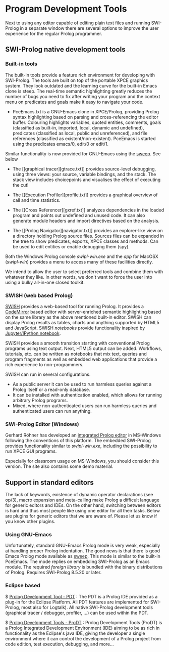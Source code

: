 # Program Development Tools

Next to using any editor capable of editing plain text files and
running SWI-Prolog in a separate window there are several options to
improve the user experience for the regular Prolog programmer.

## SWI-Prolog native development tools

### Built-in tools

The built-in tools provide a feature rich environment for developing with
SWI-Prolog. The tools are built on top of the portable XPCE graphics
system. They look outdated and the learning curve for the built-in Emacs
clone is steep. The real-time semantic highlighting greatly reduces the
number of bugs you need to fix after writing your program and the
context menu on predicates and goals make it easy to navigate your code.

  * PceEmacs.txt is a GNU-Emacs clone in XPCE/Prolog, providing
  Prolog syntax highlighting based on parsing and
  cross-referencing the editor buffer. Colouring highlights variables,
  quoted entities, comments, goals (classified as
  built-in, imported, local, dynamic and undefined), predicates
  (classified as local, public and unreferenced), and file references
  (classified as existent/non-existent). PceEmacs is started using
  the predicates emacs/0, edit/0 or edit/1.

  Similar functionality is now provided for GNU-Emacs using the
  [sweep](https://eshelyaron.com/sweep.html).  See below

  * The [[graphical tracer][gtrace.txt]] provides source-level
  debugging, using three views: your source, variable bindings, and
  the stack. The stack view includes choicepoints and visualises
  the effect of executing the cut!

  * The [[Execution Profiler][profile.txt]] provides a graphical
  overview of call and time statistics.

  * The [[Cross Referencer][gxref.txt]] analyzes dependencies in
  the loaded program and points out undefined and unused code. It
  can also generate module headers and import directives based on
  the analysis.

  * The [[Prolog Navigator][navigator.txt]] provides an
  explorer-like view on a directory holding Prolog source files.
  Sources files can be expanded in the tree to show predicates,
  exports, XPCE classes and methods. Can be used to edit entities
  or enable debugging them (spy).

Both the Windows Prolog console *swipl-win.exe* and the _app_ for MacOSX
(*swipl-win*) provides a menu to access many of these facilities
directly.

We intend to allow the user to select preferred tools and combine them
with whatever they like. In other words, we don't want to force the user into
using a bulky all-in-one closed toolkit.

### SWISH (web based Prolog)

[SWISH](http://swish.swi-prolog.org) provides a web-based tool for
running Prolog. It provides a [CodeMirror](https://codemirror.net/)
based editor with server-enriched semantic highlighting based on the
same library as the above mentioned built-in editor. SWISH can display
Prolog results as tables, charts and anything supported by HTML5 and
JavaScript. SWISH *notebooks* provide functionality inspired by
[Jupyter/IPython notebook](https://ipython.org/).

SWISH provides a smooth transition starting with conventional Prolog
programs using text output. Next, HTML5 output can be added. Workflows,
tutorials, etc. can be written as notebooks that mix text, queries and
program fragments as well as embedded web applications that provide a
rich experience to non-programmers.

SWISH can run in several configurations.

  - As a public server it can be used to run harmless queries against
    a Prolog itself or a read-only database.
  - It can be installed with authentication enabled, which allows
    for running arbitrary Prolog programs.
  - Mixed, where non-authenticated users can run harmless queries and
    authenticated users can run anything.

### SWI-Prolog Editor (Windows)

Gerhard Röhner has developed an [integrated Prolog editor](<swieditor:>) in
MS-Windows following the conventions of this platform. The embedded
SWI-Prolog provides functionality similar to *swipl-win.exe*,
including the possibility to run XPCE GUI programs.

Especially for classroom usage on MS-Windows, you should consider this
version. The site also contains some demo material.

## Support in standard editors

The lack of keywords, existence of dynamic operator declarations (see
op/3), macro expansion and meta-calling make Prolog a difficult language
for generic editors and IDEs. On the other hand, switching between
editors is hard and thus most people like using one editor for all their
tasks. Below are plugins for generic editors that we are aware of.
Please let us know if you know other plugins.


### Using GNU-Emacs

Unfortunately, standard GNU-Emacs Prolog mode is very weak, especially at
handling proper Prolog indentation. The good news is that there is good
Emacs Prolog mode available as [sweep](https://eshelyaron.com/sweep.html).
This mode is similar to the built-in PceEmacs.  The mode replies on embedding
SWI-Prolog as an Emacs module.  The required _foreign library_ is bundled
with the binary distributions of Prolog.  Requires SWI-Prolog 8.5.20 or later.

### Eclipse based

  $ [Prolog Development Tool - PDT](http://sewiki.iai.uni-bonn.de/research/pdt/) :
  The PDT is a Prolog IDE provided as a plug-in for the Eclipse
  Platform. All PDT features are implemented for SWI-Prolog, most also for
  Logtalk). All native SWI-Prolog development tools (graphical tracer /
  debugger, profiler, ...) can be used within the PDT.

  $ [Prolog Development Tools - ProDT](http://prodevtools.sourceforge.net/) :
  Prolog Development Tools (ProDT) is a Prolog Integrated Development
  Environment (IDE) aiming to be as rich in functionality as the Eclipse's
  java IDE, giving the developer a single environment where it can control
  the development of a Prolog project from code edition, test execution,
  debugging, and more...

